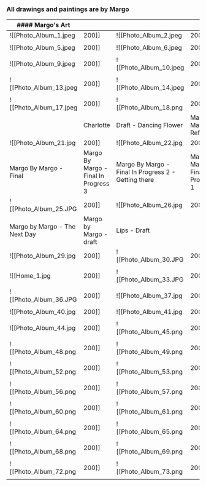 
### All drawings and paintings are by Margo

| #### Margo's Art |     |     |     |
| --- | --- | --- | --- |
| ![[Photo_Album_1.jpeg|200]] | ![[Photo_Album_2.jpeg|200]] | ![[Photo_Album_3.jpeg|200]] | ![[Photo_Album_4.jpeg|200]] |
|     |     |     |     |
| ![[Photo_Album_5.jpeg|200]] | ![[Photo_Album_6.jpeg|200]] | ![[Photo_Album_7.jpeg|200]] | ![[Photo_Album_8.jpeg|200]] |
|     |     |     |     |
| ![[Photo_Album_9.jpeg|200]] | ![[Photo_Album_10.jpeg|200]] | ![[Photo_Album_11.jpeg|200]] | ![[Photo_Album_12.jpeg|200]] |
|     |     |     |     |
| ![[Photo_Album_13.jpeg|200]] | ![[Photo_Album_14.jpeg|200]] | ![[Photo_Album_15.jpeg|200]] | ![[Photo_Album_16.jpeg|200]] |
|     |     |     |     |
| ![[Photo_Album_17.jpeg|200]] | ![[Photo_Album_18.png|200]] | ![[Photo_Album_19.jpg|200]] | ![[Photo_Album_20.jpg|200]] |
|     | Charlotte | Draft - Dancing Flower | Margo By Margo - Reference |
| ![[Photo_Album_21.jpg|200]] | ![[Photo_Album_22.jpg|200]] | ![[Photo_Album_23.jpg|200]] | ![[Photo_Album_24.JPG|200]] |
| Margo By Margo - Final | Margo By Margo - Final In Progress 3 | Margo By Margo - Final In Progress 2 - Getting there | Margo By Margo - Final In Progress 1 |
| ![[Photo_Album_25.JPG|200]] | ![[Photo_Album_26.jpg|200]] | ![[Photo_Album_27.jpg|200]] | ![[Photo_Album_28.jpg|200]] |
| Margo by Margo - The Next Day | Margo by Margo - draft | Lips - Draft |     |
| ![[Photo_Album_29.jpg|200]] | ![[Photo_Album_30.JPG|200]] | ![[Photo_Album_31.jpg|200]] | ![[Photo_Album_32.jpg|200]] |
|     |     |     |     |
| ![[Home_1.jpg|200]] | ![[Photo_Album_33.JPG|200]] | ![[Photo_Album_34.JPG|200]] | ![[Photo_Album_35.jpg|200]] |
|     |     |     |     |
| ![[Photo_Album_36.JPG|200]] | ![[Photo_Album_37.jpg|200]] | ![[Photo_Album_38.jpg|200]] | ![[Photo_Album_39.jpg|200]] |
|     |     |     |     |
| ![[Photo_Album_40.jpg|200]] | ![[Photo_Album_41.jpg|200]] | ![[Photo_Album_42.jpg|200]] | ![[Photo_Album_43.JPG|200]] |
|     |     |     |     |
| ![[Photo_Album_44.jpg|200]] | ![[Photo_Album_45.png|200]] | ![[Photo_Album_46.png|200]] | ![[Photo_Album_47.png|200]] |
|     |     |     |     |
| ![[Photo_Album_48.png|200]] | ![[Photo_Album_49.png|200]] | ![[Photo_Album_50.png|200]] | ![[Photo_Album_51.png|200]] |
|     |     |     |     |
| ![[Photo_Album_52.png|200]] | ![[Photo_Album_53.png|200]] | ![[Photo_Album_54.png|200]] | ![[Photo_Album_55.png|200]] |
|     |     |     |     |
| ![[Photo_Album_56.png|200]] | ![[Photo_Album_57.png|200]] | ![[Photo_Album_58.png|200]] | ![[Photo_Album_59.png|200]] |
|     |     |     |     |
| ![[Photo_Album_60.png|200]] | ![[Photo_Album_61.png|200]] | ![[Photo_Album_62.png|200]] | ![[Photo_Album_63.png|200]] |
|     |     |     |     |
| ![[Photo_Album_64.png|200]] | ![[Photo_Album_65.png|200]] | ![[Photo_Album_66.png|200]] | ![[Photo_Album_67.png|200]] |
|     |     |     |     |
| ![[Photo_Album_68.png|200]] | ![[Photo_Album_69.png|200]] | ![[Photo_Album_70.png|200]] | ![[Photo_Album_71.png|200]] |
|     |     |     |     |
| ![[Photo_Album_72.png|200]] | ![[Photo_Album_73.png|200]] |     |     |
|     |     |     |     |